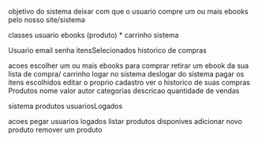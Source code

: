 objetivo do sistema deixar com que o usuario compre um ou mais ebooks pelo nosso site/sistema

classes usuario ebooks (produto) * carrinho sistema

Usuario email senha itensSelecionados historico de compras

acoes
    escolher um ou mais ebooks para comprar
    retirar um ebook da sua lista de compra/ carrinho
    logar no sistema
    deslogar do sistema
    pagar os itens escolhidos
    editar o proprio cadastro
    ver o historico de suas compras
Produtos nome valor autor categorias descricao quantidade de vendas

sistema produtos usuariosLogados

acoes
    pegar usuarios logados
    listar produtos disponives
    adicionar novo produto
    remover um produto